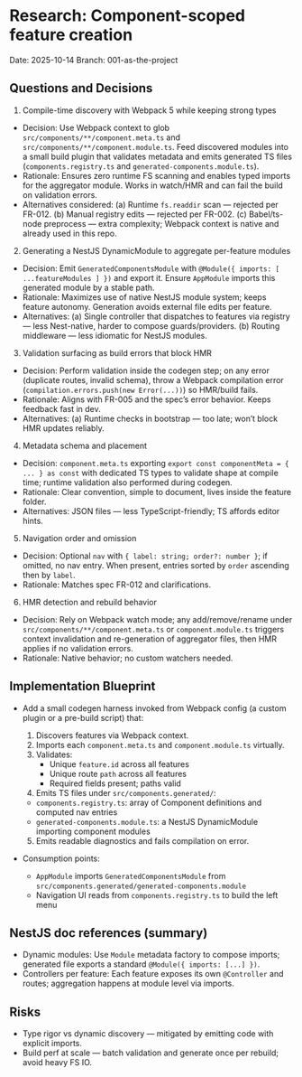 # Research: Component-scoped feature creation

Date: 2025-10-14
Branch: 001-as-the-project

## Questions and Decisions

1) Compile-time discovery with Webpack 5 while keeping strong types
- Decision: Use Webpack context to glob `src/components/**/component.meta.ts` and `src/components/**/component.module.ts`. Feed discovered modules into a small build plugin that validates metadata and emits generated TS files (`components.registry.ts` and `generated-components.module.ts`).
- Rationale: Ensures zero runtime FS scanning and enables typed imports for the aggregator module. Works in watch/HMR and can fail the build on validation errors.
- Alternatives considered: (a) Runtime `fs.readdir` scan — rejected per FR-012. (b) Manual registry edits — rejected per FR-002. (c) Babel/ts-node preprocess — extra complexity; Webpack context is native and already used in this repo.

2) Generating a NestJS DynamicModule to aggregate per-feature modules
- Decision: Emit `GeneratedComponentsModule` with `@Module({ imports: [ ...featureModules ] })` and export it. Ensure `AppModule` imports this generated module by a stable path.
- Rationale: Maximizes use of native NestJS module system; keeps feature autonomy. Generation avoids external file edits per feature.
- Alternatives: (a) Single controller that dispatches to features via registry — less Nest-native, harder to compose guards/providers. (b) Routing middleware — less idiomatic for NestJS modules.

3) Validation surfacing as build errors that block HMR
- Decision: Perform validation inside the codegen step; on any error (duplicate routes, invalid schema), throw a Webpack compilation error (`compilation.errors.push(new Error(...))`) so HMR/build fails.
- Rationale: Aligns with FR-005 and the spec’s error behavior. Keeps feedback fast in dev.
- Alternatives: (a) Runtime checks in bootstrap — too late; won’t block HMR updates reliably.

4) Metadata schema and placement
- Decision: `component.meta.ts` exporting `export const componentMeta = { ... } as const` with dedicated TS types to validate shape at compile time; runtime validation also performed during codegen.
- Rationale: Clear convention, simple to document, lives inside the feature folder.
- Alternatives: JSON files — less TypeScript-friendly; TS affords editor hints.

5) Navigation order and omission
- Decision: Optional `nav` with `{ label: string; order?: number }`; if omitted, no nav entry. When present, entries sorted by `order` ascending then by `label`.
- Rationale: Matches spec FR-012 and clarifications.

6) HMR detection and rebuild behavior
- Decision: Rely on Webpack watch mode; any add/remove/rename under `src/components/**/component.meta.ts` or `component.module.ts` triggers context invalidation and re-generation of aggregator files, then HMR applies if no validation errors.
- Rationale: Native behavior; no custom watchers needed.

## Implementation Blueprint

- Add a small codegen harness invoked from Webpack config (a custom plugin or a pre-build script) that:
  1. Discovers features via Webpack context.
  2. Imports each `component.meta.ts` and `component.module.ts` virtually.
  3. Validates:
     - Unique `feature.id` across all features
     - Unique route `path` across all features
     - Required fields present; paths valid
  4. Emits TS files under `src/components.generated/`:
  - `components.registry.ts`: array of Component definitions and computed nav entries
  - `generated-components.module.ts`: a NestJS DynamicModule importing component modules
  5. Emits readable diagnostics and fails compilation on error.

- Consumption points:
  - `AppModule` imports `GeneratedComponentsModule` from `src/components.generated/generated-components.module`
  - Navigation UI reads from `components.registry.ts` to build the left menu

## NestJS doc references (summary)
- Dynamic modules: Use `Module` metadata factory to compose imports; generated file exports a standard `@Module({ imports: [...] })`.
- Controllers per feature: Each feature exposes its own `@Controller` and routes; aggregation happens at module level via imports.

## Risks
- Type rigor vs dynamic discovery — mitigated by emitting code with explicit imports.
- Build perf at scale — batch validation and generate once per rebuild; avoid heavy FS IO.

